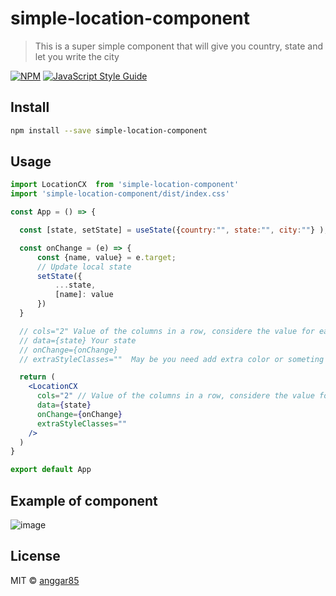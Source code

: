 # simple-location-component

> This is a super simple component that will give you country, state and let you write the city

[![NPM](https://img.shields.io/npm/v/simple-location-component.svg)](https://www.npmjs.com/package/simple-location-component) [![JavaScript Style Guide](https://img.shields.io/badge/code_style-standard-brightgreen.svg)](https://standardjs.com)

## Install

```bash
npm install --save simple-location-component
```

## Usage

```jsx
import LocationCX  from 'simple-location-component'
import 'simple-location-component/dist/index.css'

const App = () => {

  const [state, setState] = useState({country:"", state:"", city:""} );

  const onChange = (e) => {
      const {name, value} = e.target;
      // Update local state
      setState({
          ...state,
          [name]: value
      })
  }

  // cols="2" Value of the columns in a row, considere the value for each one of the columns
  // data={state} Your state
  // onChange={onChange}  
  // extraStyleClasses=""  May be you need add extra color or someting

  return (
    <LocationCX 
      cols="2" // Value of the columns in a row, considere the value for each one of the columns
      data={state}
      onChange={onChange}  
      extraStyleClasses=""  
    />
  )
}

export default App
```

## Example of component
![image](https://user-images.githubusercontent.com/63805582/117587912-1d3d2080-b0d5-11eb-9366-30b79ef12492.png)


## License

MIT © [anggar85](https://github.com/anggar85)
